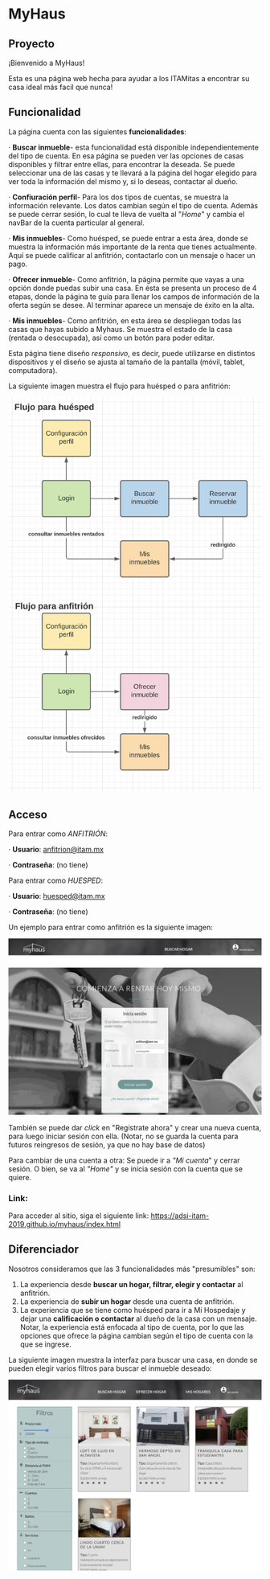 # MyHaus

## Proyecto 

¡Bienvenido a MyHaus! 

Esta es una página web hecha para ayudar a los ITAMitas a encontrar su casa ideal más facil que nunca!

## Funcionalidad 

La página cuenta con las siguientes **funcionalidades**:

  · **Buscar inmueble**- esta funcionalidad está disponible independientemente del tipo de cuenta. En esa página se pueden ver las opciones de casas disponibles y filtrar entre ellas, para encontrar la deseada. Se puede seleccionar una de las casas y te llevará a la página del hogar elegido para ver toda la información del mismo y, si lo deseas, contactar al dueño.
  
  · **Confiuración perfil**- Para los dos tipos de cuentas, se muestra la información relevante. Los datos cambian según el tipo de cuenta. Además se puede cerrar sesión, lo cual te lleva de vuelta al "_Home_" y cambia el navBar de la cuenta particular al general.
  
  · **Mis inmuebles**- Como huésped, se puede entrar a esta área, donde se muestra la información más importante de la renta que tienes actualmente. Aquí se puede calificar al anfitrión, contactarlo con un mensaje o hacer un pago.
  
  · **Ofrecer inmueble**- Como anfitrión, la página permite que vayas a una opción donde puedas subir una casa. En ésta se presenta un proceso de 4 etapas, donde la página te guía para llenar los campos de información de la oferta según se desee. Al terminar aparece un mensaje de éxito en la alta.
  
  · **Mis inmuebles**- Como anfitrión, en esta área se despliegan todas las casas que hayas subido a Myhaus. Se muestra el estado de la casa (rentada o desocupada), así como un botón para poder editar.

Esta página tiene diseño _responsivo_, es decir, puede utilizarse en distintos dispositivos y el diseño se ajusta al tamaño de la pantalla (móvil, tablet, computadora).

La siguiente imagen muestra el flujo para huésped o para anfitrión:

![alt text](https://github.com/bernyag/myhaus/blob/master/ImagenesPrototipo/flujo2.png)

## Acceso 

Para entrar como _ANFITRIÓN_:

· **Usuario**: anfitrion@itam.mx

· **Contraseña**: (no tiene)

Para entrar como _HUESPED_:

 · **Usuario**: huesped@itam.mx

 · **Contraseña**: (no tiene)
 
 Un ejemplo para entrar como anfitrión es la siguiente imagen:
 
 ![alt text](https://github.com/bernyag/myhaus/blob/master/ImagenesPrototipo/login.png)

También se puede dar _click_ en "Registrate ahora" y crear una nueva cuenta, para luego iniciar sesión con ella.
(Notar, no se guarda la cuenta para futuros reingresos de sesión, ya que no hay base de datos)

Para cambiar de una cuenta a otra:
Se puede ir a _"Mi cuenta_" y cerrar sesión.
O bien, se va al _"Home"_ y se inicia sesión con la cuenta que se quiere.

### Link:
Para acceder al sitio, siga el siguiente link:
https://adsi-itam-2019.github.io/myhaus/index.html

## Diferenciador

Nosotros consideramos que las 3 funcionalidades más "presumibles" son:
  1. La experiencia desde **buscar un hogar, filtrar, elegir y contactar** al anfitrión.
  2. La experiencia de **subir un hogar** desde una cuenta de anfitrión.
  3. La experiencia que se tiene como huésped para ir a Mi Hospedaje y dejar una **calificación o contactar** al dueño de la casa con un mensaje.
  Notar, la experiencia está enfocada al tipo de cuenta, por lo que las opciones que ofrece la página cambian según el tipo de cuenta con la que se ingrese.
 
 La siguiente imagen muestra la interfaz para buscar una casa, en donde se pueden elegir varios filtros para buscar el inmueble deseado:
 
![alt text](https://github.com/bernyag/myhaus/blob/master/ImagenesPrototipo/casas.png)
